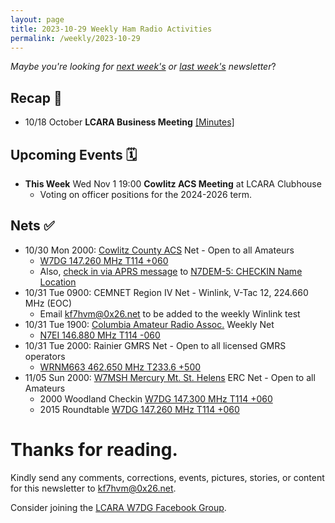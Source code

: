 ```yaml
---
layout: page
title: 2023-10-29 Weekly Ham Radio Activities
permalink: /weekly/2023-10-29
---
```


_Maybe you're looking for [next week's](/weekly/2023-11-12) or [last week's](/weekly/2023-10-15) newsletter_?

## Recap 🔁

* 10/18 October **LCARA Business Meeting** [[Minutes]](https://w7dg-lcara.github.io/static/minutes/2023/business/2023_10_18_LCARA_Business_Meeting_latest.pdf)

## Upcoming Events 🗓

* **This Week** Wed Nov 1 19:00 **Cowlitz ACS Meeting** at LCARA Clubhouse
  * Voting on officer positions for the 2024-2026 term.

## Nets ✅

- 10/30 Mon 2000: [Cowlitz County ACS](http://cowlitzradio.org/) Net - Open to all Amateurs
  - [W7DG 147.260 MHz T114 +060](https://www.repeaterbook.com/repeaters/details.php?ID=408&state_id=53)
  - Also, [check in via APRS message](/info/aprsnet/) to [N7DEM-5: CHECKIN Name Location](https://aprs.fi/?c=message&call=N7DEM-5)
- 10/31 Tue 0900: CEMNET Region IV Net - Winlink, V-Tac 12, 224.660 MHz (EOC)
  - Email [kf7hvm@0x26.net](mailto:kf7hvm@0x26.net) to be added to the weekly
    Winlink test
- 10/31 Tue 1900: [Columbia Amateur Radio Assoc.](http://www.n7ei.org/) Weekly Net
  - [N7EI 146.880 MHz T114 -060](https://www.repeaterbook.com/repeaters/details.php?ID=142&state_id=41)
- 10/31 Tue 2000: Rainier GMRS Net - Open to all licensed GMRS operators
  - [WRNM663 462.650 MHz T233.6 +500](https://mygmrs.com/repeater/6141)
- 11/05 Sun 2000: [W7MSH Mercury Mt. St. Helens](https://www.w7msh.org) ERC Net - Open to all Amateurs
  - 2000 Woodland Checkin [W7DG 147.300 MHz T114 +060](https://www.repeaterbook.com/repeaters/details.php?state_id=53&ID=412)
  - 2015 Roundtable [W7DG 147.260 MHz T114 +060](https://www.repeaterbook.com/repeaters/details.php?ID=408&state_id=53)

# Thanks for reading. 

Kindly send any comments, corrections, events, pictures, stories, or content for
this newsletter to [kf7hvm@0x26.net](mailto:kf7hvm@0x26.net).

Consider joining the [LCARA W7DG Facebook Group](https://www.facebook.com/groups/LCARA.W7DG/).
